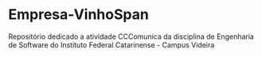 # Empresa-VinhoSpan
Repositório dedicado a atividade CCComunica da disciplina de Engenharia de Software do Instituto Federal Catarinense - Campus Videira
